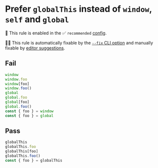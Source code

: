 # Prefer `globalThis` instead of `window`, `self` and `global`

💼 This rule is enabled in the ✅ `recommended` [config](https://github.com/sindresorhus/eslint-plugin-unicorn#preset-configs-eslintconfigjs).

🔧💡 This rule is automatically fixable by the [`--fix` CLI option](https://eslint.org/docs/latest/user-guide/command-line-interface#--fix) and manually fixable by [editor suggestions](https://eslint.org/docs/latest/use/core-concepts#rule-suggestions).

<!-- end auto-generated rule header -->
<!-- Do not manually modify this header. Run: `npm run fix:eslint-docs` -->

## Fail

```js
window
window.foo
window[foo]
window.foo()
global
global.foo
global[foo]
global.foo()
const { foo } = window
const { foo } = global
```

## Pass

```js
globalThis
globalThis.foo
globalThis[foo]
globalThis.foo()
const { foo } = globalThis
```
